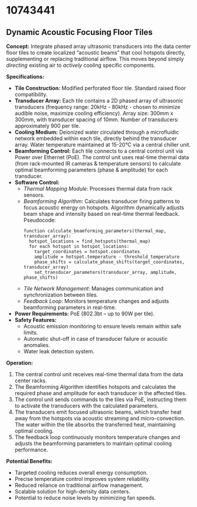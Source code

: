 # 10743441

## Dynamic Acoustic Focusing Floor Tiles

**Concept:** Integrate phased array ultrasonic transducers into the data center floor tiles to create localized “acoustic beams” that cool hotspots directly, supplementing or replacing traditional airflow. This moves beyond simply *directing* existing air to *actively* cooling specific components.

**Specifications:**

*   **Tile Construction:** Modified perforated floor tile. Standard raised floor compatibility.
*   **Transducer Array:** Each tile contains a 2D phased array of ultrasonic transducers (frequency range: 20kHz - 80kHz - chosen to minimize audible noise, maximize cooling efficiency). Array size: 300mm x 300mm, with transducer spacing of 10mm. Number of transducers: approximately 900 per tile.
*   **Cooling Medium:** Deionized water circulated through a microfluidic network embedded within each tile, directly behind the transducer array. Water temperature maintained at 15-20°C via a central chiller unit.
*   **Beamforming Control:** Each tile connects to a central control unit via Power over Ethernet (PoE). The control unit uses real-time thermal data (from rack-mounted IR cameras & temperature sensors) to calculate optimal beamforming parameters (phase & amplitude) for each transducer.
*   **Software Control:**
    *   *Thermal Mapping Module*: Processes thermal data from rack sensors.
    *   *Beamforming Algorithm*: Calculates transducer firing patterns to focus acoustic energy on hotspots.  Algorithm dynamically adjusts beam shape and intensity based on real-time thermal feedback. Pseudocode:
        ```
        function calculate_beamforming_parameters(thermal_map, transducer_array):
          hotspot_locations = find_hotspots(thermal_map)
          for each hotspot in hotspot_locations:
            target_coordinates = hotspot.coordinates
            amplitude = hotspot.temperature - threshold_temperature
            phase_shifts = calculate_phase_shifts(target_coordinates, transducer_array)
            set_transducer_parameters(transducer_array, amplitude, phase_shifts)
        ```
    *   *Tile Network Management*: Manages communication and synchronization between tiles.
    *   *Feedback Loop*: Monitors temperature changes and adjusts beamforming parameters in real-time.
*   **Power Requirements:** PoE (802.3bt – up to 90W per tile).
*   **Safety Features:**
    *   Acoustic emission monitoring to ensure levels remain within safe limits.
    *   Automatic shut-off in case of transducer failure or acoustic anomalies.
    *   Water leak detection system.

**Operation:**

1.  The central control unit receives real-time thermal data from the data center racks.
2.  The Beamforming Algorithm identifies hotspots and calculates the required phase and amplitude for each transducer in the affected tiles.
3.  The control unit sends commands to the tiles via PoE, instructing them to activate the transducers with the calculated parameters.
4.  The transducers emit focused ultrasonic beams, which transfer heat away from the hotspots via acoustic streaming and micro-convection. The water within the tile absorbs the transferred heat, maintaining optimal cooling.
5.  The feedback loop continuously monitors temperature changes and adjusts the beamforming parameters to maintain optimal cooling performance.

**Potential Benefits:**

*   Targeted cooling reduces overall energy consumption.
*   Precise temperature control improves system reliability.
*   Reduced reliance on traditional airflow management.
*   Scalable solution for high-density data centers.
*   Potential to reduce noise levels by minimizing fan speeds.